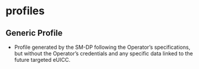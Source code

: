 # profiles

## Generic Profile
* Profile generated by the SM-DP following the Operator’s
specifications, but without the Operator’s credentials and
any specific data linked to the future targeted eUICC.


